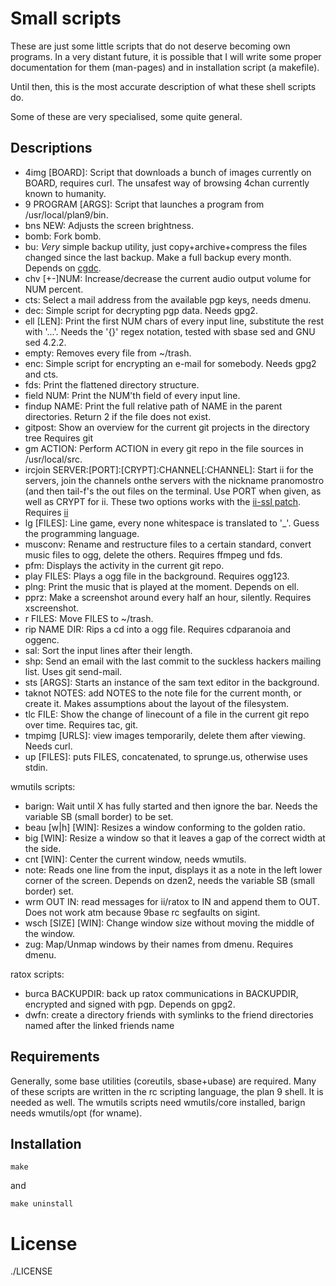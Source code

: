 Small scripts
=============

These are just some little scripts that do not deserve becoming
own programs. In a very distant future, it is possible that I will
write some proper documentation for them (man-pages) and
in installation script (a makefile).

Until then, this is the most accurate description of what these
shell scripts do.

Some of these are very specialised, some quite general.

Descriptions
------------

* 4img [BOARD]: Script that downloads a bunch of images currently on BOARD, requires curl.
	The unsafest way of browsing 4chan currently known to humanity.
* 9 PROGRAM [ARGS]: Script that launches a program from /usr/local/plan9/bin.
* bns NEW: Adjusts the screen brightness.
* bomb: Fork bomb.
* bu: _Very_ simple backup utility, just copy+archive+compress the files changed since
	the last backup. Make a full backup every month.
	Depends on [cgdc](https://github.com/pranomostro/cgdc).
* chv [+-]NUM: Increase/decrease the current audio output volume for NUM percent.
* cts: Select a mail address from the available pgp keys, needs dmenu.
* dec: Simple script for decrypting pgp data. Needs gpg2.
* ell [LEN]: Print the first NUM chars of every input line, substitute the rest
	with '...'. Needs the '{}' regex notation, tested with sbase sed and GNU sed 4.2.2.
* empty: Removes every file from ~/trash.
* enc: Simple script for encrypting an e-mail for somebody.
	Needs gpg2 and cts.
* fds: Print the flattened directory structure.
* field NUM: Print the NUM'th field of every input line.
* findup NAME: Print the full relative path of NAME in the parent directories.
	Return 2 if the file does not exist.
* gitpost: Show an overview for the current git projects in the directory tree
	Requires git
* gm ACTION: Perform ACTION in every git repo in the file sources in /usr/local/src.
* ircjoin SERVER:[PORT]:[CRYPT]:CHANNEL[:CHANNEL]: Start ii for the servers, join
	the channels onthe servers with the nickname pranomostro (and then tail-f's
	the out files on the terminal. Use PORT when given, as well as CRYPT for ii.
	These two options works with the [ii-ssl patch](http://tools.suckless.org/ii/patches/ssl).
	Requires [ii](http://tools.suckless.org/ii)
* lg [FILES]: Line game, every none whitespace is translated to '_'.
	Guess the programming language.
* musconv: Rename and restructure files to a certain standard,
	convert music files to ogg, delete the others.
	Requires ffmpeg und fds.
* pfm: Displays the activity in the current git repo.
* play FILES: Plays a ogg file in the background.
	Requires ogg123.
* plng: Print the music that is played at the moment. Depends on ell.
* pprz: Make a screenshot around every half an hour, silently.
	Requires xscreenshot.
* r FILES: Move FILES to ~/trash.
* rip NAME DIR: Rips a cd into a ogg file.
	Requires cdparanoia and oggenc.
* sal: Sort the input lines after their length.
* shp: Send an email with the last commit to the suckless hackers mailing list.
	Uses git send-mail.
* sts [ARGS]: Starts an instance of the sam text editor in the background.
* taknot NOTES: add NOTES to the note file for the current month, or create it.
	Makes assumptions about the layout of the filesystem.
* tlc FILE: Show the change of linecount of a file in the current
	git repo over time. Requires tac, git.
* tmpimg [URLS]: view images temporarily, delete them after viewing.
	Needs curl.
* up [FILES]: puts FILES, concatenated, to sprunge.us, otherwise
	uses stdin.

wmutils scripts:

* barign: Wait until X has fully started and then ignore the bar.
	Needs the variable SB (small border) to be set.
* beau [w|h] [WIN]: Resizes a window conforming to the golden ratio.
* big [WIN]: Resize a window so that it leaves a gap of the correct width at the side.
* cnt [WIN]: Center the current window, needs wmutils.
* note: Reads one line from the input, displays it as a note
	in the left lower corner of the screen.
	Depends on dzen2, needs the variable SB (small border) set.
* wrm OUT IN: read messages for ii/ratox to IN and append them to OUT. Does not work atm
	because 9base rc segfaults on sigint.
* wsch [SIZE] [WIN]: Change window size without moving the middle of the window.
* zug: Map/Unmap windows by their names from dmenu.
	Requires dmenu.

ratox scripts:

* burca BACKUPDIR: back up ratox communications in BACKUPDIR, encrypted and signed with
	pgp. Depends on gpg2.
* dwfn: create a directory friends with symlinks to the friend directories named
	after the linked friends name

Requirements
------------

Generally, some base utilities (coreutils, sbase+ubase) are required.
Many of these scripts are written in the rc scripting language, the plan 9 shell.
It is needed as well.
The wmutils scripts need wmutils/core installed, barign needs wmutils/opt (for wname).

Installation
------------

    make

and

    make uninstall

License
=======

./LICENSE
